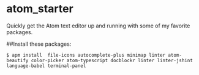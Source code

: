 # atom_starter
Quickly get the Atom text editor up and running with some of my favorite packages.


##Install these packages: 

```
$ apm install  file-icons autocomplete-plus minimap linter atom-beautify color-picker atom-typescript docblockr linter linter-jshint language-babel terminal-panel
```
